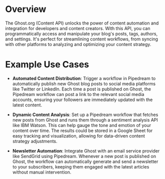 # Overview

The Ghost.org (Content API) unlocks the power of content automation and integration for developers and content creators. With this API, you can programmatically access and manipulate your blog's posts, tags, authors, and settings. It's perfect for streamlining content workflows, from syncing with other platforms to analyzing and optimizing your content strategy.

# Example Use Cases

- **Automated Content Distribution**: Trigger a workflow in Pipedream to automatically publish new Ghost blog posts to social media platforms like Twitter or LinkedIn. Each time a post is published on Ghost, the Pipedream workflow can post a link to the relevant social media accounts, ensuring your followers are immediately updated with the latest content.

- **Dynamic Content Analysis**: Set up a Pipedream workflow that fetches new posts from Ghost and runs them through a sentiment analysis API like IBM Watson. This can help gauge the tone and emotion of your content over time. The results could be stored in a Google Sheet for easy tracking and visualization, allowing for data-driven content strategy adjustments.

- **Newsletter Automation**: Integrate Ghost with an email service provider like SendGrid using Pipedream. Whenever a new post is published on Ghost, the workflow can automatically generate and send a newsletter to your subscribers, keeping them engaged with the latest articles without manual intervention.
